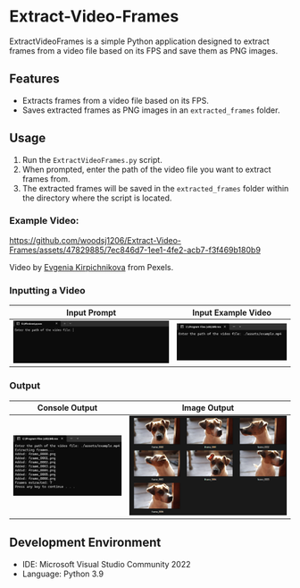 

# Extract-Video-Frames
ExtractVideoFrames is a simple Python application designed to extract frames from a video file based on its FPS and save them as PNG images.


## Features
- Extracts frames from a video file based on its FPS.
- Saves extracted frames as PNG images in an `extracted_frames` folder.


## Usage
1. Run the `ExtractVideoFrames.py` script.
2. When prompted, enter the path of the video file you want to extract frames from.
3. The extracted frames will be saved in the `extracted_frames` folder within the directory where the script is located.


### Example Video:
https://github.com/woodsj1206/Extract-Video-Frames/assets/47829885/7ec846d7-1ee1-4fe2-acb7-f3f469b180b9

Video by [Evgenia Kirpichnikova](https://www.pexels.com/video/close-up-of-a-brown-and-white-pet-dog-2795691/) from Pexels. 

### Inputting a Video
| Input Prompt        | Input Example Video           |
| ------------- |:-------------:|
| ![Screenshot](assets/input_prompt_screenshot.png) | ![Screenshot](assets/input_example_screenshot.png) |


### Output
| Console Output       | Image Output           |
| ------------- |:-------------:|
| ![Screenshot](assets/console_output_screenshot.png) | ![Screenshot](assets/image_output_screenshot.png) | 


## Development Environment
- IDE: Microsoft Visual Studio Community 2022 
- Language: Python 3.9
